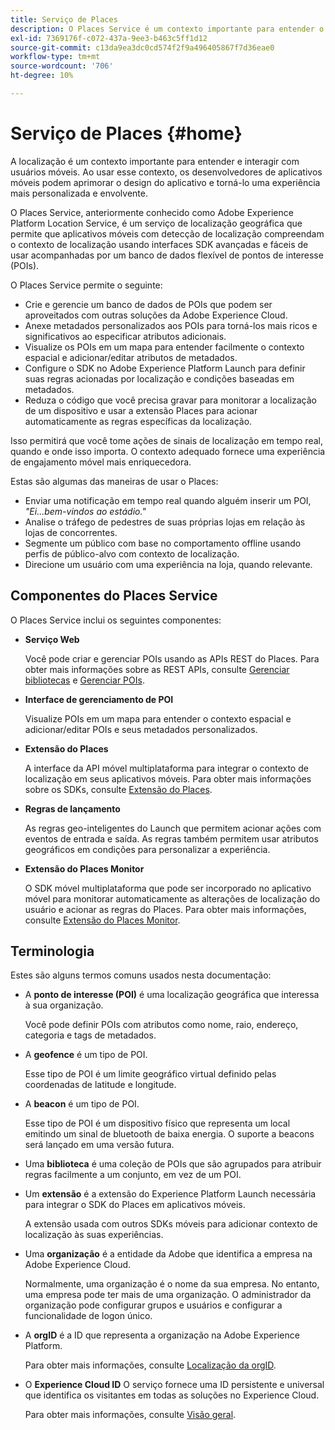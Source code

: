 ```yaml
---
title: Serviço de Places
description: O Places Service é um contexto importante para entender o envolvimento dos usuários móveis. Ao usar esse contexto, os desenvolvedores de aplicativos móveis podem aprimorar o design do aplicativo e torná-lo uma experiência mais personalizada e envolvente.
exl-id: 7369176f-c072-437a-9ee3-b463c5ff1d12
source-git-commit: c13da9ea3dc0cd574f2f9a496405867f7d36eae0
workflow-type: tm+mt
source-wordcount: '706'
ht-degree: 10%

---
```


# Serviço de Places {#home}

A localização é um contexto importante para entender e interagir com usuários móveis. Ao usar esse contexto, os desenvolvedores de aplicativos móveis podem aprimorar o design do aplicativo e torná-lo uma experiência mais personalizada e envolvente.

O Places Service, anteriormente conhecido como Adobe Experience Platform Location Service, é um serviço de localização geográfica que permite que aplicativos móveis com detecção de localização compreendam o contexto de localização usando interfaces SDK avançadas e fáceis de usar acompanhadas por um banco de dados flexível de pontos de interesse (POIs).

O Places Service permite o seguinte:

* Crie e gerencie um banco de dados de POIs que podem ser aproveitados com outras soluções da Adobe Experience Cloud.
* Anexe metadados personalizados aos POIs para torná-los mais ricos e significativos ao especificar atributos adicionais.
* Visualize os POIs em um mapa para entender facilmente o contexto espacial e adicionar/editar atributos de metadados.
* Configure o SDK no Adobe Experience Platform Launch para definir suas regras acionadas por localização e condições baseadas em metadados.
* Reduza o código que você precisa gravar para monitorar a localização de um dispositivo e usar a extensão Places para acionar automaticamente as regras específicas da localização.

Isso permitirá que você tome ações de sinais de localização em tempo real, quando e onde isso importa. O contexto adequado fornece uma experiência de engajamento móvel mais enriquecedora.

Estas são algumas das maneiras de usar o Places:

* Enviar uma notificação em tempo real quando alguém inserir um POI, *&quot;Ei...bem-vindos ao estádio.&quot;*
* Analise o tráfego de pedestres de suas próprias lojas em relação às lojas de concorrentes.
* Segmente um público com base no comportamento offline usando perfis de público-alvo com contexto de localização.
* Direcione um usuário com uma experiência na loja, quando relevante.

## Componentes do Places Service

O Places Service inclui os seguintes componentes:

* **Serviço Web**

   Você pode criar e gerenciar POIs usando as APIs REST do Places. Para obter mais informações sobre as REST APIs, consulte [Gerenciar bibliotecas](/help/web-service-api/api-usage/manage-libraries/manage-libraries.md) e [Gerenciar POIs](/help/web-service-api/api-usage/manage-pois/manage-pois.md).

* **Interface de gerenciamento de POI**

   Visualize POIs em um mapa para entender o contexto espacial e adicionar/editar POIs e seus metadados personalizados.

* **Extensão do Places**

   A interface da API móvel multiplataforma para integrar o contexto de localização em seus aplicativos móveis. Para obter mais informações sobre os SDKs, consulte [Extensão do Places](/help/places-ext-aep-sdks/places-extension/places-extension.md).

* **Regras de lançamento**

   As regras geo-inteligentes do Launch que permitem acionar ações com eventos de entrada e saída. As regras também permitem usar atributos geográficos em condições para personalizar a experiência.

* **Extensão do Places Monitor**

   O SDK móvel multiplataforma que pode ser incorporado no aplicativo móvel para monitorar automaticamente as alterações de localização do usuário e acionar as regras do Places. Para obter mais informações, consulte [Extensão do Places Monitor](/help/places-ext-aep-sdks/places-monitor-extension/places-monitor-extension.md).

## Terminologia

Estes são alguns termos comuns usados nesta documentação:

* A **ponto de interesse (POI)** é uma localização geográfica que interessa à sua organização.

   Você pode definir POIs com atributos como nome, raio, endereço, categoria e tags de metadados.

* A **geofence** é um tipo de POI.

   Esse tipo de POI é um limite geográfico virtual definido pelas coordenadas de latitude e longitude.

* A **beacon** é um tipo de POI.

   Esse tipo de POI é um dispositivo físico que representa um local emitindo um sinal de bluetooth de baixa energia. O suporte a beacons será lançado em uma versão futura.

* Uma **biblioteca** é uma coleção de POIs que são agrupados para atribuir regras facilmente a um conjunto, em vez de um POI.

* Um **extensão** é a extensão do Experience Platform Launch necessária para integrar o SDK do Places em aplicativos móveis.

   A extensão usada com outros SDKs móveis para adicionar contexto de localização às suas experiências.

* Uma **organização** é a entidade da Adobe que identifica a empresa na Adobe Experience Cloud.

   Normalmente, uma organização é o nome da sua empresa. No entanto, uma empresa pode ter mais de uma organização. O administrador da organização pode configurar grupos e usuários e configurar a funcionalidade de logon único.

* A **orgID** é a ID que representa a organização na Adobe Experience Platform.

   Para obter mais informações, consulte [Localização da orgID](https://forums.adobe.com/thread/2339895).

* O **Experience Cloud ID** O serviço fornece uma ID persistente e universal que identifica os visitantes em todas as soluções no Experience Cloud.

   Para obter mais informações, consulte [Visão geral](https://docs.adobe.com/content/help/pt-BR/id-service/using/intro/overview.html).
